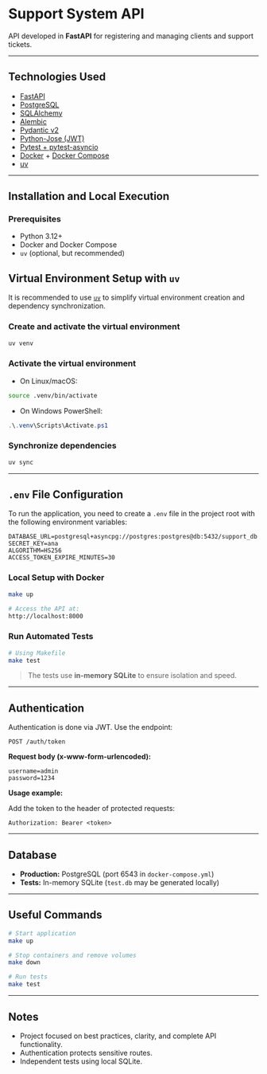 
# Support System API

API developed in **FastAPI** for registering and managing clients and support tickets.

---

## Technologies Used

- [FastAPI](https://fastapi.tiangolo.com/)
- [PostgreSQL](https://www.postgresql.org/)
- [SQLAlchemy](https://www.sqlalchemy.org/)
- [Alembic](https://alembic.sqlalchemy.org/)
- [Pydantic v2](https://docs.pydantic.dev/)
- [Python-Jose (JWT)](https://python-jose.readthedocs.io/en/latest/)
- [Pytest + pytest-asyncio](https://docs.pytest.org/)
- [Docker](https://www.docker.com/) + [Docker Compose](https://docs.docker.com/compose/)
- [uv](https://github.com/astral-sh/uv)

---

## Installation and Local Execution

### Prerequisites

- Python 3.12+
- Docker and Docker Compose
- `uv` (optional, but recommended)

## Virtual Environment Setup with `uv`

It is recommended to use [`uv`](https://github.com/astral-sh/uv) to simplify virtual environment creation and dependency synchronization.

### Create and activate the virtual environment

```bash
uv venv
```

### Activate the virtual environment

- On Linux/macOS:

```bash
source .venv/bin/activate
```

- On Windows PowerShell:

```powershell
.\.venv\Scripts\Activate.ps1
```

### Synchronize dependencies

```bash
uv sync
```
---

## `.env` File Configuration

To run the application, you need to create a `.env` file in the project root with the following environment variables:

```env
DATABASE_URL=postgresql+asyncpg://postgres:postgres@db:5432/support_db
SECRET_KEY=ana
ALGORITHM=HS256
ACCESS_TOKEN_EXPIRE_MINUTES=30
```

### Local Setup with Docker

```bash
make up

# Access the API at:
http://localhost:8000
```

### Run Automated Tests

```bash
# Using Makefile
make test

```

> The tests use **in-memory SQLite** to ensure isolation and speed.

---

## Authentication

Authentication is done via JWT. Use the endpoint:

```
POST /auth/token
```

**Request body (x-www-form-urlencoded):**

```
username=admin
password=1234
```

**Usage example:**

Add the token to the header of protected requests:

```
Authorization: Bearer <token>
```

---

## Database

- **Production:** PostgreSQL (port 6543 in `docker-compose.yml`)
- **Tests:** In-memory SQLite (`test.db` may be generated locally)

---

## Useful Commands

```bash
# Start application
make up

# Stop containers and remove volumes
make down

# Run tests
make test
```

---

## Notes

- Project focused on best practices, clarity, and complete API functionality.
- Authentication protects sensitive routes.
- Independent tests using local SQLite.
